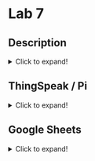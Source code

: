 # Lab 7
## Description
<details>
  <summary>Click to expand!</summary>
  
**Lab 7:** The purpose of Lab 6 is to familiarize oneself with ThingSpeak and Google Sheets.
![image](https://user-images.githubusercontent.com/43688127/167752156-a1c1fe5a-dea7-4e91-b1d8-4434cb136ee8.png)
  
[ThingSpeak](https://thingspeak.com/)
</details>

## ThingSpeak / Pi
<details>
  <summary>Click to expand!</summary>
  
**Gathering Data from Pi**  <br>
![image](https://user-images.githubusercontent.com/43688127/167757318-357e4d3d-8a44-40c8-85c3-1d35c5433c26.png) <br>
  <br>

</details>

## Google Sheets
<details>
  <summary>Click to expand!</summary>
  
**Google Sheets Data**  <br>
![image](https://user-images.githubusercontent.com/43688127/167757438-913e7ddf-d8f8-49bb-a730-35c0108aa047.png) <br>
  <br>
  
**Graphs**  <br>
![image](https://user-images.githubusercontent.com/43688127/167751316-dd9e477b-de5d-4724-a7e7-c2d975ee1fc8.png) <br>
  <br>

</details>

</details>
